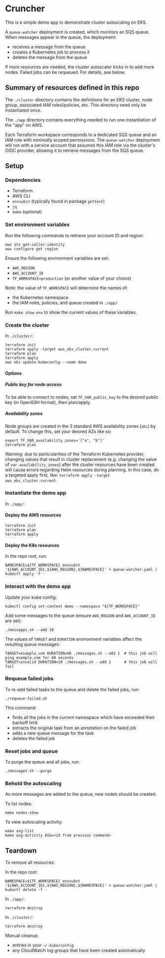 # Cruncher

This is a simple demo app to demonstrate cluster autoscaling on EKS.

A `queue-watcher` deployment is created, which monitors an SQS queue. When messages appear in the queue, the deployment:

- receives a message from the queue
- creates a Kubernetes job to process it
- deletes the message from the queue

If more resources are needed, the cluster autoscaler kicks in to add more nodes. Failed jobs can be requeued. For details, see below.

## Summary of resources defined in this repo

The `./cluster` directory contains the definitions for an EKS cluster, node group, associated IAM roles/policies, etc. This directory need only be instantiated once.

The `./app` directory contains everything needed to run one instantiation of the "app" on AWS.

Each Terraform workspace corresponds to a dedicated SQS queue and an IAM role with minimally scoped permissions. The `queue-watcher` deployment will run with a service account that assumes this IAM role via the cluster's OIDC provider, allowing it to retrieve messages from the SQS queue.

## Setup

### Dependencies

- Terraform
- AWS CLI
- `envsubst` (typically found in package `gettext`)
- `jq`
- `make` (optional)

### Set environment variables

Run the following commands to retrieve your account ID and region:

```
aws sts get-caller-identity
aws configure get region
```

Ensure the following environment variables are set:

- `AWS_REGION`
- `AWS_ACCOUNT_ID`
- `TF_WORKSPACE=production` (or another value of your choice)

Note: the value of `TF_WORKSPACE` will determine the names of:
- the Kubernetes namespace
- the IAM roles, policies, and queue created in `./app/`

Run `make show-env` to show the current values of these variables.

### Create the cluster

In `./cluster/`:

```
terraform init
terraform apply -target aws_eks_cluster.current
terraform plan
terraform apply
aws eks update-kubeconfig --name demo
```

#### Options

##### Public key for node access

To be able to connect to nodes, set `TF_VAR_public_key` to the desired public key (in OpenSSH format), then plan/apply.

##### Availability zones

Node groups are created in the 3 standard AWS availability zones (`abc`) by default. To change this, set your desired AZs like so:

```
export TF_VAR_availability_zones='["a", "b"]'
terraform plan
```

Warning: due to particularities of the Terraform Kubernetes provider, changing values that result in cluster replacement (e.g. changing the value of `var.availability_zones`) after the cluster resources have been created will cause errors regarding Helm resources during planning. In this case, do a targeted apply first, like: `terraform apply -target aws_eks_cluster.current`.

### Instantiate the demo app

In `./app/`:

#### Deploy the AWS resources

```
terraform init
terraform plan
terraform apply
```

#### Deploy the K8s resources

In the repo root, run:

```
NAMESPACE=${TF_WORKSPACE} envsubst '${AWS_ACCOUNT_ID},${AWS_REGION},${NAMESPACE}' < queue-watcher.yaml | kubectl apply -f -
```

### Interact with the demo app

Update your kube config:

```
kubectl config set-context demo --namespace "${TF_WORKSPACE}"
```

Add some messages to the queue (ensure `AWS_REGION` and `AWS_ACCOUNT_ID` are set):

```
./messages.sh --add 10
```

The values of `TARGET` and `DURATION` environment variables affect the resulting queue messages:


```
TARGET=example.com DURATION=60 ./messages.sh --add 1  # this job will ping example.com for 60 seconds
TARGET=invalid DURATION=10 ./messages.sh --add 1      # this job will fail
```

### Requeue failed jobs

To re-add failed tasks to the queue and delete the failed jobs, run:

```
./requeue-failed.sh
```

This command:
- finds all the jobs in the current namespace which have exceeded their backoff limit
- extracts the original task from an annotation on the failed job
- adds a new queue message for the task
- deletes the failed job

### Reset jobs and queue

To purge the queue and all jobs, run:

```
./messages.sh --purge
```

### Behold the autoscaling

As more messages are added to the queue, new nodes should be created.

To list nodes:

```
make nodes-show
```

To view autoscaling activity:

```
make asg-list
make asg-activity ASG=<id from previous command>
```

## Teardown

To remove all resources:

In the repo root:

```
NAMESPACE=${TF_WORKSPACE} envsubst '${AWS_ACCOUNT_ID},${AWS_REGION},${NAMESPACE}' < queue-watcher.yaml | kubectl delete -f -
```

In `./app/`:

```
terraform destroy
```

In `./cluster/`:

```
terraform destroy
```

Manual cleanup:
- entries in your `~/.kube/config`
- any CloudWatch log groups that have been created automatically
